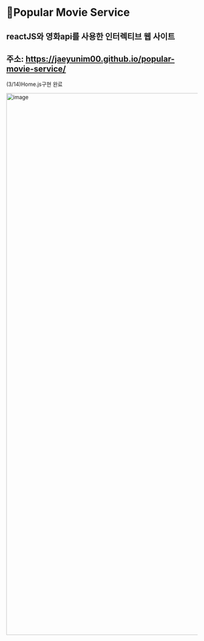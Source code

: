 # 🎥Popular Movie Service

## reactJS와 영화api를 사용한 인터렉티브 웹 사이트

## 주소: https://jaeyunim00.github.io/popular-movie-service/

(3/14)Home.js구현 완료

<img width="1423" alt="image" src="https://user-images.githubusercontent.com/71920791/224999384-0b1f336a-f12f-4165-a844-5e3341f1585b.png">
